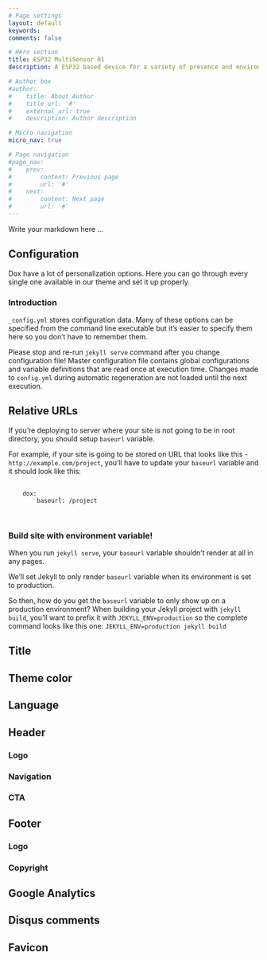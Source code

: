 ```yaml
---
# Page settings
layout: default
keywords:
comments: false

# Hero section
title: ESP32 MultiSensor 01
description: A ESP32 based device for a variety of presence and environmental sensors. 

# Author box
#author:
#    title: About Author
#    title_url: '#'
#    external_url: true
#    description: Author description

# Micro navigation
micro_nav: true

# Page navigation
#page_nav:
#    prev:
#        content: Previous page
#        url: '#'
#    next:
#        content: Next page
#        url: '#'
---
```


Write your markdown here ...

<body>
    <h2>Configuration</h2>
    <p>Dox have a lot of personalization options. Here you can go through every single one available in our theme and set it up properly.</p>
    <h3>Introduction</h3>
    <p><code>_config.yml</code> stores configuration data. Many of these options can be specified from the command line executable but it’s easier to specify them here so you don’t have to remember them.</p>
    <p>Please stop and re-run <code>jekyll serve</code> command after you change configuration file! Master configuration file contains global configurations and variable definitions that are read once at execution time. Changes made to <code>config.yml</code> during automatic regeneration are not loaded until the next execution.</p>
    <h2>Relative URLs</h2>
    <p>If you’re deploying to server where your site is not going to be in root directory, you should setup <code>baseurl</code> variable.</p>
    <p>For example, if your site is going to be stored on URL that looks like this - <code>http://example.com/project</code>, you’ll have to update your <code>baseurl</code> variable and it should look like this:</p>
    <pre>
    <code>
    dox:
        baseurl: /project
    </code>
    </pre>
    <h3>Build site with environment variable!</h3>
    <p>When you run <code>jekyll serve</code>, your <code>baseurl</code> variable shouldn’t render at all in any pages.</p>
    <p>We’ll set Jekyll to only render <code>baseurl</code> variable when its environment is set to production.</p>
    <p>So then, how do you get the <code>baseurl</code> variable to only show up on a production environment? When building your Jekyll project with <code>jekyll build</code>, you’ll want to prefix it with <code>JEKYLL_ENV=production</code> so the complete command looks like this one: <code>JEKYLL_ENV=production jekyll build</code></p>
    <h2>Title</h2>
    <!-- content of Title section -->
    <h2>Theme color</h2>
    <!-- content of Theme color section -->
    <h2>Language</h2>
    <!-- content of Language section -->
    <h2>Header</h2>
    <h3>Logo</h3>
    <!-- content of Logo section -->
    <h3>Navigation</h3>
    <!-- content of Navigation section -->
    <h3>CTA</h3>
    <!-- content of CTA section -->
    <h2>Footer</h2>
    <h3>Logo</h3>
    <!-- content of Footer Logo section -->
    <h3>Copyright</h3>
    <!-- content of Copyright section -->
    <h2>Google Analytics</h2>
    <!-- content of Google Analytics section -->
    <h2>Disqus comments</h2>
    <!-- content of Disqus comments section -->
    <h2>Favicon</h2>
    <!-- content of Favicon section -->
</body>
